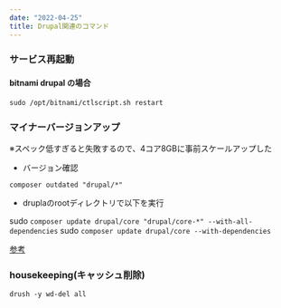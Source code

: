 ```yaml
---
date: "2022-04-25"
title: Drupal関連のコマンド
---
```


### サービス再起動
#### bitnami drupal の場合
```
sudo /opt/bitnami/ctlscript.sh restart
```
### マイナーバージョンアップ

※スペック低すぎると失敗するので、4コア8GBに事前スケールアップした

- バージョン確認

`composer outdated "drupal/*"`

- druplaのrootディレクトリで以下を実行

sudo `composer update drupal/core "drupal/core-*" --with-all-dependencies`
sudo `composer update drupal/core --with-dependencies`

[参考](https://www.drupal.org/docs/updating-drupal/updating-drupal-core-via-composer)
### housekeeping(キャッシュ削除)
`drush -y wd-del all`
